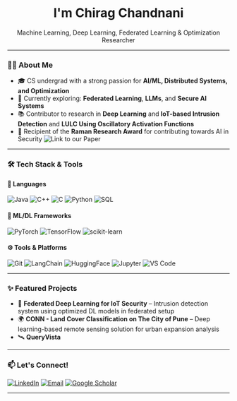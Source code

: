 <h1 align="center">I'm Chirag Chandnani</h1>
<p align="center">
   Machine Learning, Deep Learning, Federated Learning & Optimization Researcher
</p>

---

### 👨‍💻 About Me

- 🎓 CS undergrad with a strong passion for **AI/ML, Distributed Systems, and Optimization**
- 🧠 Currently exploring: **Federated Learning**, **LLMs**, and **Secure AI Systems**
- 📚 Contributor to research in **Deep Learning** and **IoT-based Intrusion Detection** and **LULC Using Oscillatory Activation Functions**
- 🏅 Recipient of the **Raman Research Award** for contributing towards AI in Security ![Link to our Paper](https://ieeexplore.ieee.org/document/10857281)

---

### 🛠️ Tech Stack & Tools

#### 🚀 Languages
![Java](https://img.shields.io/badge/-Java-007396?style=for-the-badge&logo=java&logoColor=white)
![C++](https://img.shields.io/badge/-C++-00599C?style=for-the-badge&logo=c%2b%2b&logoColor=white)
![C](https://img.shields.io/badge/-C-555555?style=for-the-badge&logo=c&logoColor=white)
![Python](https://img.shields.io/badge/-Python-3776AB?style=for-the-badge&logo=python&logoColor=white)
![SQL](https://img.shields.io/badge/-SQL-4479A1?style=for-the-badge&logo=mysql&logoColor=white)

#### 🧠 ML/DL Frameworks
![PyTorch](https://img.shields.io/badge/-PyTorch-EE4C2C?style=flat&logo=pytorch&logoColor=white)
![TensorFlow](https://img.shields.io/badge/-TensorFlow-FF6F00?style=flat&logo=tensorflow&logoColor=white)
![scikit-learn](https://img.shields.io/badge/-scikit--learn-F7931E?style=flat&logo=scikit-learn&logoColor=white)

#### ⚙️ Tools & Platforms
![Git](https://img.shields.io/badge/-Git-F05032?style=flat&logo=git&logoColor=white)
![LangChain](https://img.shields.io/badge/-LangChain-000000?style=flat&logo=data:image/svg+xml;base64,PHN2ZyB3aWR0aD0iMTYiIGhlaWdodD0iMTYiIHZpZXdCb3g9IjAgMCAxNiAxNiI+PHJlY3Qgd2lkdGg9IjE2IiBoZWlnaHQ9IjE2IiByeD0iMyIgZmlsbD0iI0ZGRjAwMCIvPjwvc3ZnPg==&logoColor=white)
![HuggingFace](https://img.shields.io/badge/-HuggingFace-FFD21F?style=flat&logo=huggingface&logoColor=black)
![Jupyter](https://img.shields.io/badge/-Jupyter-F37626?style=flat&logo=jupyter&logoColor=white)
![VS Code](https://img.shields.io/badge/-VS%20Code-007ACC?style=flat&logo=visual-studio-code&logoColor=white)


---

### ✨ Featured Projects
- 🔐 **Federated Deep Learning for IoT Security** – Intrusion detection system using optimized DL models in federated setup
- 🌍 **CONN - Land Cover Classification on The City of Pune** – Deep learning-based remote sensing solution for urban expansion analysis
- 🛰️ **QueryVista**

---

### 📫 Let's Connect!

[![LinkedIn](https://img.shields.io/badge/-LinkedIn-0077B5?style=flat&logo=linkedin&logoColor=white)](https://www.linkedin.com/in/chirag-chandnani-0b41121a4/)
[![Email](https://img.shields.io/badge/-Email-D14836?style=flat&logo=gmail&logoColor=white)](mailto:chandnanichirag101@gmail.com)
[![Google Scholar](https://img.shields.io/badge/-Google%20Scholar-4285F4?style=flat&logo=google-scholar&logoColor=white)](https://scholar.google.co.in/citations?user=0aSe_jAAAAAJ&hl=en)

---

